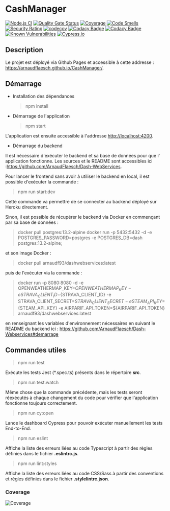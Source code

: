 # CashManager

[![Node.js CI](https://github.com/ArnaudFlaesch/CashManager/actions/workflows/ci.yml/badge.svg)](https://github.com/ArnaudFlaesch/CashManager/actions/workflows/ci.yml)
[![Quality Gate Status](https://sonarcloud.io/api/project_badges/measure?project=ArnaudFlaesch_CashManager&metric=alert_status)](https://sonarcloud.io/summary/new_code?id=ArnaudFlaesch_CashManager)
[![Coverage](https://sonarcloud.io/api/project_badges/measure?project=ArnaudFlaesch_CashManager&metric=coverage)](https://sonarcloud.io/summary/new_code?id=ArnaudFlaesch_CashManager)
[![Code Smells](https://sonarcloud.io/api/project_badges/measure?project=ArnaudFlaesch_CashManager&metric=code_smells)](https://sonarcloud.io/summary/new_code?id=ArnaudFlaesch_CashManager)
[![Security Rating](https://sonarcloud.io/api/project_badges/measure?project=ArnaudFlaesch_CashManager&metric=security_rating)](https://sonarcloud.io/summary/new_code?id=ArnaudFlaesch_CashManager)
[![codecov](https://codecov.io/gh/ArnaudFlaesch/CashManager/branch/main/graph/badge.svg)](https://codecov.io/gh/ArnaudFlaesch/CashManager)
[![Codacy Badge](https://app.codacy.com/project/badge/Grade/18204cf77151446889b30a2c21c49d52)](https://app.codacy.com/gh/ArnaudFlaesch/CashManager/dashboard?utm_source=gh&utm_medium=referral&utm_content=&utm_campaign=Badge_grade)
[![Codacy Badge](https://app.codacy.com/project/badge/Coverage/18204cf77151446889b30a2c21c49d52)](https://app.codacy.com/gh/ArnaudFlaesch/CashManager/dashboard?utm_source=gh&utm_medium=referral&utm_content=&utm_campaign=Badge_coverage)
[![Known Vulnerabilities](https://snyk.io/test/github/ArnaudFlaesch/CashManager/badge.svg)](https://snyk.io/test/github/ArnaudFlaesch/CashManager)
[![Cypress.io](https://img.shields.io/badge/tested%20with-Cypress-04C38E.svg)](https://www.cypress.io/)

## Description

Le projet est déployé via Github Pages et accessible à cette
addresse : <https://arnaudflaesch.github.io/CashManager/>.

## Démarrage

- Installation des dépendances

  > npm install

- Démarrage de l'application

  > npm start

L'application est ensuite accessible à l'addresse <http://localhost:4200>.

- Démarrage du backend

Il est nécessaire d'exécuter le backend et sa base de données pour que l'
application fonctionne. Les sources et le README sont accessibles
ici :<https://github.com/ArnaudFlaesch/Dash-WebServices>.

Pour lancer le frontend sans avoir à utiliser le backend en local, il est
possible d'exécuter la commande :

> npm run start:dev

Cette commande va permettre de se connecter au backend déployé sur Heroku
directement.

Sinon, il est possible de récupérer le backend via Docker en commençant par sa
base de données :

> docker pull postgres:13.2-alpine
> docker run -p 5432:5432 -d -e POSTGRES_PASSWORD=postgres -e POSTGRES_DB=dash
> postgres:13.2-alpine;

et son image Docker :

> docker pull arnaudf93/dashwebservices:latest

puis de l'exécuter via la commande :

> docker run -p 8080:8080 -d -e OPENWEATHERMAP_KEY=${OPENWEATHERMAP_KEY} -e
> STRAVA_CLIENT_ID=${STRAVA_CLIENT_ID} -e
> STRAVA_CLIENT_SECRET=${STRAVA_CLIENT_SECRET} -e STEAM_API_KEY=${STEAM_API_KEY}
> -e AIRPARIF_API_TOKEN=${AIRPARIF_API_TOKEN} arnaudf93/dashwebservices:latest

en renseignant les variables d'environnement nécessaires en suivant le README du
backend ici :
<https://github.com/ArnaudFlaesch/Dash-Webservices#demarrage>

## Commandes utiles

> npm run test

Exécute les tests Jest (\*.spec.ts) présents dans le répertoire **src**.

> npm run test:watch

Même chose que la commande précédente, mais les tests seront réexécutés à chaque
changement du code pour vérifier que l'application fonctionne toujours
correctement.

> npm run cy:open

Lance le dashboard Cypress pour pouvoir exécuter manuellement les tests
End-to-End.

> npm run eslint

Affiche la liste des erreurs liées au code Typescript à partir des règles
définies dans le fichier **.eslintrc.js**.

> npm run lint:styles

Affiche la liste des erreurs liées au code CSS/Sass à partir des conventions et
règles définies dans le fichier **.stylelintrc.json**.

### Coverage

![Coverage](https://codecov.io/gh/ArnaudFlaesch/CashManager/branch/main/graphs/sunburst.svg)
